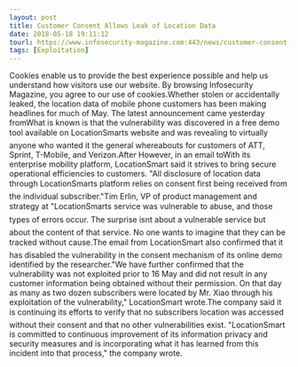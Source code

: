 ```yaml
---
layout: post
title: Customer Consent Allows Leak of Location Data
date: 2018-05-18 19:11:12
tourl: https://www.infosecurity-magazine.com:443/news/customer-consent-allows-leak-of/
tags: [Exploitation]
---
```

Cookies enable us to provide the best experience possible and help us understand how visitors use our website. By browsing Infosecurity Magazine, you agree to our use of cookies.Whether stolen or accidentally leaked, the location data of mobile phone customers has been making headlines for much of May. The latest announcement came yesterday fromWhat is known is that the vulnerability was discovered in a free demo tool available on LocationSmarts website and was revealing to virtually anyone who wanted it the general whereabouts for customers of ATT, Sprint, T-Mobile, and Verizon.After However, in an email toWith its enterprise mobility platform, LocationSmart said it strives to bring secure operational efficiencies to customers. "All disclosure of location data through LocationSmarts platform relies on consent first being received from the individual subscriber."Tim Erlin, VP of product management and strategy at "LocationSmarts service was vulnerable to abuse, and those types of errors occur. The surprise isnt about a vulnerable service but about the content of that service. No one wants to imagine that they can be tracked without cause.The email from LocationSmart also confirmed that it has disabled the vulnerability in the consent mechanism of its online demo identified by the researcher."We have further confirmed that the vulnerability was not exploited prior to 16 May and did not result in any customer information being obtained without their permission. On that day as many as two dozen subscribers were located by Mr. Xiao through his exploitation of the vulnerability," LocationSmart wrote.The company said it is continuing its efforts to verify that no subscribers location was accessed without their consent and that no other vulnerabilities exist. "LocationSmart is committed to continuous improvement of its information privacy and security measures and is incorporating what it has learned from this incident into that process," the company wrote.